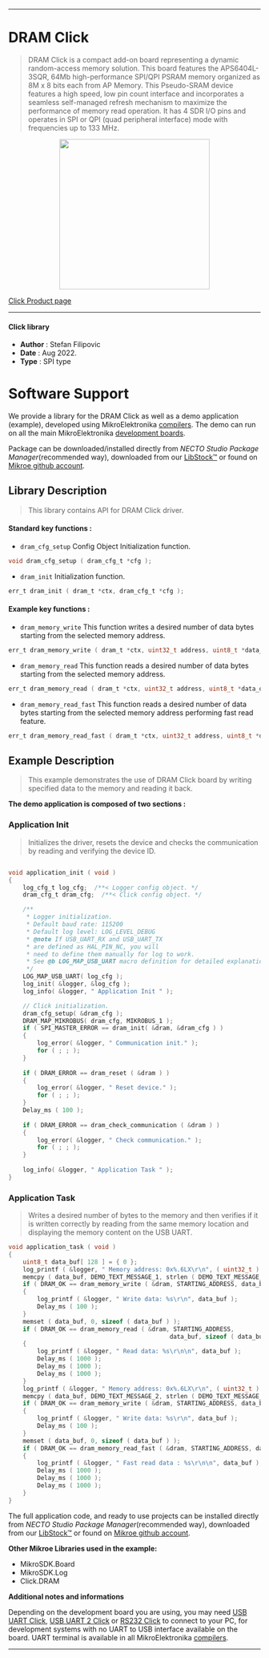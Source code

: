 
---
# DRAM Click

> DRAM Click is a compact add-on board representing a dynamic random-access memory solution. This board features the APS6404L-3SQR, 64Mb high-performance SPI/QPI PSRAM memory organized as 8M x 8 bits each from AP Memory. This Pseudo-SRAM device features a high speed, low pin count interface and incorporates a seamless self-managed refresh mechanism to maximize the performance of memory read operation. It has 4 SDR I/O pins and operates in SPI or QPI (quad peripheral interface) mode with frequencies up to 133 MHz.

<p align="center">
  <img src="https://download.mikroe.com/images/click_for_ide/dram_click.png" height=300px>
</p>

[Click Product page](https://www.mikroe.com/dram-click)

---


#### Click library

- **Author**        : Stefan Filipovic
- **Date**          : Aug 2022.
- **Type**          : SPI type


# Software Support

We provide a library for the DRAM Click
as well as a demo application (example), developed using MikroElektronika
[compilers](https://www.mikroe.com/necto-studio).
The demo can run on all the main MikroElektronika [development boards](https://www.mikroe.com/development-boards).

Package can be downloaded/installed directly from *NECTO Studio Package Manager*(recommended way), downloaded from our [LibStock&trade;](https://libstock.mikroe.com) or found on [Mikroe github account](https://github.com/MikroElektronika/mikrosdk_click_v2/tree/master/clicks).

## Library Description

> This library contains API for DRAM Click driver.

#### Standard key functions :

- `dram_cfg_setup` Config Object Initialization function.
```c
void dram_cfg_setup ( dram_cfg_t *cfg );
```

- `dram_init` Initialization function.
```c
err_t dram_init ( dram_t *ctx, dram_cfg_t *cfg );
```

#### Example key functions :

- `dram_memory_write` This function writes a desired number of data bytes starting from the selected memory address.
```c
err_t dram_memory_write ( dram_t *ctx, uint32_t address, uint8_t *data_in, uint32_t len );
```

- `dram_memory_read` This function reads a desired number of data bytes starting from the selected memory address.
```c
err_t dram_memory_read ( dram_t *ctx, uint32_t address, uint8_t *data_out, uint32_t len );
```

- `dram_memory_read_fast` This function reads a desired number of data bytes starting from the selected memory address performing fast read feature.
```c
err_t dram_memory_read_fast ( dram_t *ctx, uint32_t address, uint8_t *data_out, uint32_t len );
```

## Example Description

> This example demonstrates the use of DRAM Click board by writing specified data to the memory and reading it back.

**The demo application is composed of two sections :**

### Application Init

> Initializes the driver, resets the device and checks the communication by reading and verifying the device ID.

```c

void application_init ( void )
{
    log_cfg_t log_cfg;  /**< Logger config object. */
    dram_cfg_t dram_cfg;  /**< Click config object. */

    /** 
     * Logger initialization.
     * Default baud rate: 115200
     * Default log level: LOG_LEVEL_DEBUG
     * @note If USB_UART_RX and USB_UART_TX 
     * are defined as HAL_PIN_NC, you will 
     * need to define them manually for log to work. 
     * See @b LOG_MAP_USB_UART macro definition for detailed explanation.
     */
    LOG_MAP_USB_UART( log_cfg );
    log_init( &logger, &log_cfg );
    log_info( &logger, " Application Init " );

    // Click initialization.
    dram_cfg_setup( &dram_cfg );
    DRAM_MAP_MIKROBUS( dram_cfg, MIKROBUS_1 );
    if ( SPI_MASTER_ERROR == dram_init( &dram, &dram_cfg ) )
    {
        log_error( &logger, " Communication init." );
        for ( ; ; );
    }
    
    if ( DRAM_ERROR == dram_reset ( &dram ) )
    {
        log_error( &logger, " Reset device." );
        for ( ; ; );
    }
    Delay_ms ( 100 );
    
    if ( DRAM_ERROR == dram_check_communication ( &dram ) )
    {
        log_error( &logger, " Check communication." );
        for ( ; ; );
    }
    
    log_info( &logger, " Application Task " );
}

```

### Application Task

> Writes a desired number of bytes to the memory and then verifies if it is written correctly by reading from the same memory location and displaying the memory content on the USB UART.

```c
void application_task ( void )
{
    uint8_t data_buf[ 128 ] = { 0 };
    log_printf ( &logger, " Memory address: 0x%.6LX\r\n", ( uint32_t ) STARTING_ADDRESS );
    memcpy ( data_buf, DEMO_TEXT_MESSAGE_1, strlen ( DEMO_TEXT_MESSAGE_1 ) );
    if ( DRAM_OK == dram_memory_write ( &dram, STARTING_ADDRESS, data_buf, sizeof ( data_buf ) ) )
    {
        log_printf ( &logger, " Write data: %s\r\n", data_buf );
        Delay_ms ( 100 );
    }
    memset ( data_buf, 0, sizeof ( data_buf ) );
    if ( DRAM_OK == dram_memory_read ( &dram, STARTING_ADDRESS, 
                                             data_buf, sizeof ( data_buf ) ) )
    {
        log_printf ( &logger, " Read data: %s\r\n\n", data_buf );
        Delay_ms ( 1000 );
        Delay_ms ( 1000 );
        Delay_ms ( 1000 );
    }
    log_printf ( &logger, " Memory address: 0x%.6LX\r\n", ( uint32_t ) STARTING_ADDRESS );
    memcpy ( data_buf, DEMO_TEXT_MESSAGE_2, strlen ( DEMO_TEXT_MESSAGE_2 ) );
    if ( DRAM_OK == dram_memory_write ( &dram, STARTING_ADDRESS, data_buf, sizeof ( data_buf ) ) )
    {
        log_printf ( &logger, " Write data: %s\r\n", data_buf );
        Delay_ms ( 100 );
    }
    memset ( data_buf, 0, sizeof ( data_buf ) );
    if ( DRAM_OK == dram_memory_read_fast ( &dram, STARTING_ADDRESS, data_buf, sizeof ( data_buf ) ) )
    {
        log_printf ( &logger, " Fast read data : %s\r\n\n", data_buf );
        Delay_ms ( 1000 );
        Delay_ms ( 1000 );
        Delay_ms ( 1000 );
    }
}
```

The full application code, and ready to use projects can be installed directly from *NECTO Studio Package Manager*(recommended way), downloaded from our [LibStock&trade;](https://libstock.mikroe.com) or found on [Mikroe github account](https://github.com/MikroElektronika/mikrosdk_click_v2/tree/master/clicks).

**Other Mikroe Libraries used in the example:**

- MikroSDK.Board
- MikroSDK.Log
- Click.DRAM

**Additional notes and informations**

Depending on the development board you are using, you may need
[USB UART Click](https://www.mikroe.com/usb-uart-click),
[USB UART 2 Click](https://www.mikroe.com/usb-uart-2-click) or
[RS232 Click](https://www.mikroe.com/rs232-click) to connect to your PC, for
development systems with no UART to USB interface available on the board. UART
terminal is available in all MikroElektronika
[compilers](https://shop.mikroe.com/compilers).

---

